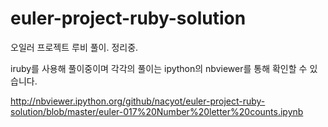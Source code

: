 euler-project-ruby-solution
===========================

오일러 프로젝트 루비 풀이. 정리중.

iruby를 사용해 풀이중이며 각각의 풀이는 ipython의 nbviewer를 통해 확인할 수 있습니다.

http://nbviewer.ipython.org/github/nacyot/euler-project-ruby-solution/blob/master/euler-017%20Number%20letter%20counts.ipynb
